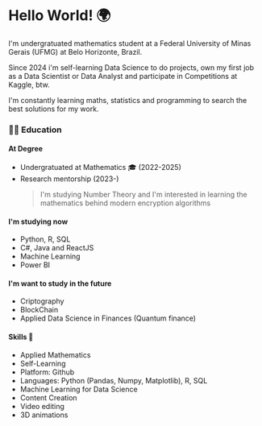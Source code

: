 # Hello World! 🌍

I'm undergratuated mathematics student at a Federal University of Minas Gerais (UFMG) at Belo Horizonte, Brazil.

Since 2024 i'm self-learning Data Science to do projects, own my first job as a Data Scientist or Data Analyst and participate in Competitions at Kaggle, btw. 

I'm constantly learning maths, statistics and programming to search the best solutions for my work. 

### 👨‍🎓 Education
#### At Degree
- Undergratuated at Mathematics 🎓 (2022-2025)
- Research mentorship (2023-) 
  > I'm studying Number Theory and I'm interested in learning the mathematics behind modern encryption algorithms  
#### I'm studying now
- Python, R, SQL
- C#, Java and ReactJS
- Machine Learning
- Power BI
#### I'm want to study in the future
  - Criptography
  - BlockChain
  - Applied Data Science in Finances (Quantum finance)
#### Skills 🎯
  - Applied Mathematics
  - Self-Learning
  - Platform: Github
  - Languages: Python (Pandas, Numpy, Matplotlib), R, SQL
  - Machine Learning for Data Science
  - Content Creation
  - Video editing
  - 3D animations
